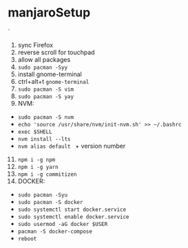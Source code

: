 # manjaroSetup
`

1. sync Firefox
2. reverse scroll for touchpad
3. allow all packages
4. `sudo pacman -Syy`
5. install gnome-terminal
6. ctrl+alt+t `gnome-terminal`
7. `sudo pacman -S vim`
8. `sudo pacman -S yay`
9. NVM:
  * `sudo pacman -S nvm`
  * `echo 'source /usr/share/nvm/init-nvm.sh' >> ~/.bashrc`
  * `exec $SHELL`
  * `nvm install --lts`
  * `nvm alias default ` + version number

11. `npm i -g npm`
12. `npm i -g yarn`
13. `npm i -g commitizen`
14. DOCKER:
  * `sudo pacman -Syu`
  * `sudo pacman -S docker`
  * `sudo systemctl start docker.service`
  * `sudo systemctl enable docker.service`
  * `sudo usermod -aG docker $USER`
  * `pacman -S docker-compose`
  * `reboot`




